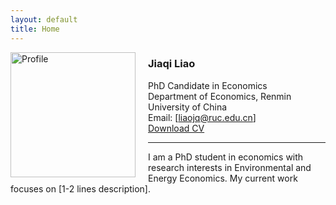 ```yaml
---
layout: default
title: Home
---
```


<img src="/assets/profile.jpg" alt="Profile" style="width:200px;float:left;margin-right:20px;">

### Jiaqi Liao  
PhD Candidate in Economics  
Department of Economics, Renmin University of China  
Email: [liaojq@ruc.edu.cn]  
[Download CV](#)

---

I am a PhD student in economics with research interests in Environmental and Energy Economics. My current work focuses on [1-2 lines description].

